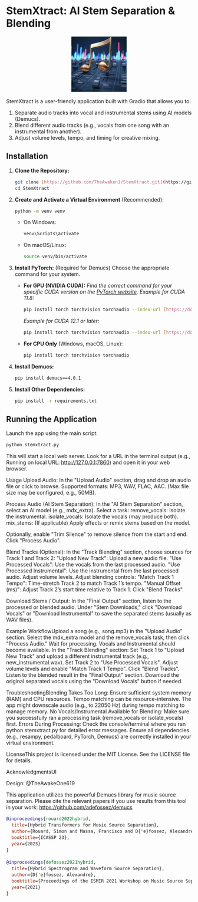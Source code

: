 # StemXtract: AI Stem Separation & Blending

<p align="center">
  <img src="icon.png" alt="StemXtract Logo" width="150"/>
</p>

StemXtract is a user-friendly application built with Gradio that allows you to:
1.  Separate audio tracks into vocal and instrumental stems using AI models (Demucs).
2.  Blend different audio tracks (e.g., vocals from one song with an instrumental from another).
3.  Adjust volume levels, tempo, and timing for creative mixing.

## Installation

1.  **Clone the Repository:**
    ```bash
    git clone [https://github.com/TheAwaken1/StemXtract.git](https://github.com/TheAwaken1/StemXtract.git)
    cd StemXtract
    ```

2.  **Create and Activate a Virtual Environment** (Recommended):
    ```bash
    python -m venv venv
    ```
    * On Windows:
        ```bash
        venv\Scripts\activate
        ```
    * On macOS/Linux:
        ```bash
        source venv/bin/activate
        ```

3.  **Install PyTorch:** (Required for Demucs) Choose the appropriate command for your system.

    * **For GPU (NVIDIA CUDA):**
        *Find the correct command for your specific CUDA version on the [PyTorch website](https://pytorch.org/get-started/locally/).*
        *Example for CUDA 11.8:*
        ```bash
        pip install torch torchvision torchaudio --index-url [https://download.pytorch.org/whl/cu118](https://download.pytorch.org/whl/cu118)
        ```
        *Example for CUDA 12.1 or later:*
        ```bash
        pip install torch torchvision torchaudio --index-url [https://download.pytorch.org/whl/cu121](https://download.pytorch.org/whl/cu121)
        ```

    * **For CPU Only** (Windows, macOS, Linux):
        ```bash
        pip install torch torchvision torchaudio
        ```

4.  **Install Demucs:**
    ```bash
    pip install demucs==4.0.1
    ```

5.  **Install Other Dependencies:**
    ```bash
    pip install -r requirements.txt
    ```

## Running the Application

Launch the app using the main script:

```bash
python stemxtract.py
```

This will start a local web server. Look for a URL in the terminal output (e.g., Running on local URL: http://127.0.0.1:7860) and open it in your web browser.

Usage
Upload Audio:
In the "Upload Audio" section, drag and drop an audio file or click to browse.
Supported formats: MP3, WAV, FLAC, AAC. (Max file size may be configured, e.g., 50MB).

Process Audio (AI Stem Separation):
In the "AI Stem Separation" section, select an AI model (e.g., mdx_extra).
Select a task:
remove_vocals: Isolate the instrumental.
isolate_vocals: Isolate the vocals (may produce both).
mix_stems: (If applicable) Apply effects or remix stems based on the model.

Optionally, enable "Trim Silence" to remove silence from the start and end.
Click "Process Audio".

Blend Tracks (Optional):
In the "Track Blending" section, choose sources for Track 1 and Track 2:
"Upload New Track": Upload a new audio file.
"Use Processed Vocals": Use the vocals from the last processed audio.
"Use Processed Instrumental": Use the instrumental from the last processed audio.
Adjust volume levels.
Adjust blending controls:
"Match Track 1 Tempo": Time-stretch Track 2 to match Track 1’s tempo.
"Manual Offset (ms)": Adjust Track 2’s start time relative to Track 1.
Click "Blend Tracks".

Download Stems / Output:
In the "Final Output" section, listen to the processed or blended audio.
Under "Stem Downloads," click "Download Vocals" or "Download Instrumental" to save the separated stems (usually as WAV files).

Example WorkflowUpload a song (e.g., song.mp3) in the "Upload Audio" section.
Select the mdx_extra model and the remove_vocals task, then click "Process Audio."
Wait for processing. Vocals and Instrumental should become available.
In the "Track Blending" section:
Set Track 1 to "Upload New Track" and upload a different instrumental track (e.g., new_instrumental.wav).
Set Track 2 to "Use Processed Vocals".
Adjust volume levels and enable "Match Track 1 Tempo".
Click "Blend Tracks".
Listen to the blended result in the "Final Output" section.
Download the original separated vocals using the "Download Vocals" button if needed.

TroubleshootingBlending Takes Too Long: Ensure sufficient system memory (RAM) and CPU resources. Tempo matching can be resource-intensive. The app might downscale audio (e.g., to 22050 Hz) during tempo matching to manage memory.
No Vocals/Instrumental Available for Blending: Make sure you successfully ran a processing task (remove_vocals or isolate_vocals) first.
Errors During Processing: Check the console/terminal where you ran python stemxtract.py for detailed error messages. Ensure all dependencies (e.g., resampy, pedalboard, PyTorch, Demucs) are correctly installed in your virtual environment.

LicenseThis project is licensed under the MIT License. See the LICENSE file for details.

AcknowledgmentsUI 

Design: @TheAwakeOne619

This application utilizes the powerful Demucs library for music source separation. Please cite the relevant papers if you use results from this tool in your work: https://github.com/adefossez/demucs

```bibtex
@inproceedings{rouard2022hybrid,
  title={Hybrid Transformers for Music Source Separation},
  author={Rouard, Simon and Massa, Francisco and D{'e}fossez, Alexandre},
  booktitle={ICASSP 23},
  year={2023}
}

@inproceedings{defossez2021hybrid,
  title={Hybrid Spectrogram and Waveform Source Separation},
  author={D{'e}fossez, Alexandre},
  booktitle={Proceedings of the ISMIR 2021 Workshop on Music Source Separation},
  year={2021}
}
